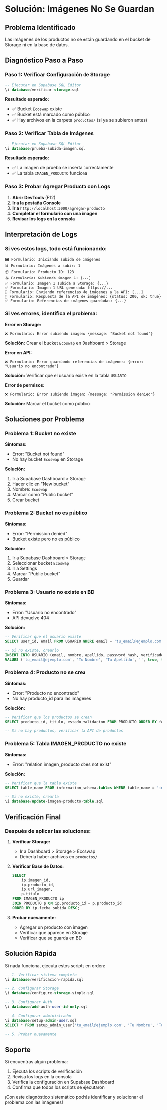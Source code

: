 # Solución: Imágenes No Se Guardan

## Problema Identificado

Las imágenes de los productos no se están guardando en el bucket de Storage ni en la base de datos.

## Diagnóstico Paso a Paso

### **Paso 1: Verificar Configuración de Storage**
```sql
-- Ejecutar en Supabase SQL Editor
\i database/verificar-storage.sql
```

**Resultado esperado:**
- ✅ Bucket `Ecoswap` existe
- ✅ Bucket está marcado como público
- ✅ Hay archivos en la carpeta `productos/` (si ya se subieron antes)

### **Paso 2: Verificar Tabla de Imágenes**
```sql
-- Ejecutar en Supabase SQL Editor
\i database/prueba-subida-imagen.sql
```

**Resultado esperado:**
- ✅ La imagen de prueba se inserta correctamente
- ✅ La tabla `IMAGEN_PRODUCTO` funciona

### **Paso 3: Probar Agregar Producto con Logs**

1. **Abrir DevTools** (F12)
2. **Ir a la pestaña Console**
3. **Ir a** `http://localhost:3000/agregar-producto`
4. **Completar el formulario con una imagen**
5. **Revisar los logs en la consola**

## Interpretación de Logs

### **Si ves estos logs, todo está funcionando:**
```
🖼️ Formulario: Iniciando subida de imágenes
📊 Formulario: Imágenes a subir: 1
📦 Formulario: Producto ID: 123
📤 Formulario: Subiendo imagen 1: {...}
✅ Formulario: Imagen 1 subida a Storage: {...}
✅ Formulario: Imagen 1 URL generada: https://...
💾 Formulario: Enviando referencias de imágenes a la API: [...]
📡 Formulario: Respuesta de la API de imágenes: {status: 200, ok: true}
✅ Formulario: Referencias de imágenes guardadas: {...}
```

### **Si ves errores, identifica el problema:**

**Error en Storage:**
```
❌ Formulario: Error subiendo imagen: {message: "Bucket not found"}
```
**Solución:** Crear el bucket `Ecoswap` en Dashboard > Storage

**Error en API:**
```
❌ Formulario: Error guardando referencias de imágenes: {error: "Usuario no encontrado"}
```
**Solución:** Verificar que el usuario existe en la tabla `USUARIO`

**Error de permisos:**
```
❌ Formulario: Error subiendo imagen: {message: "Permission denied"}
```
**Solución:** Marcar el bucket como público

## Soluciones por Problema

### **Problema 1: Bucket no existe**
**Síntomas:**
- Error: "Bucket not found"
- No hay bucket `Ecoswap` en Storage

**Solución:**
1. Ir a Supabase Dashboard > Storage
2. Hacer clic en "New bucket"
3. Nombre: `Ecoswap`
4. Marcar como "Public bucket"
5. Crear bucket

### **Problema 2: Bucket no es público**
**Síntomas:**
- Error: "Permission denied"
- Bucket existe pero no es público

**Solución:**
1. Ir a Supabase Dashboard > Storage
2. Seleccionar bucket `Ecoswap`
3. Ir a Settings
4. Marcar "Public bucket"
5. Guardar

### **Problema 3: Usuario no existe en BD**
**Síntomas:**
- Error: "Usuario no encontrado"
- API devuelve 404

**Solución:**
```sql
-- Verificar que el usuario existe
SELECT user_id, email FROM USUARIO WHERE email = 'tu_email@ejemplo.com';

-- Si no existe, crearlo
INSERT INTO USUARIO (email, nombre, apellido, password_hash, verificado, activo)
VALUES ('tu_email@ejemplo.com', 'Tu Nombre', 'Tu Apellido', '', true, true);
```

### **Problema 4: Producto no se crea**
**Síntomas:**
- Error: "Producto no encontrado"
- No hay producto_id para las imágenes

**Solución:**
```sql
-- Verificar que los productos se crean
SELECT producto_id, titulo, estado_validacion FROM PRODUCTO ORDER BY fecha_creacion DESC;

-- Si no hay productos, verificar la API de productos
```

### **Problema 5: Tabla IMAGEN_PRODUCTO no existe**
**Síntomas:**
- Error: "relation imagen_producto does not exist"

**Solución:**
```sql
-- Verificar que la tabla existe
SELECT table_name FROM information_schema.tables WHERE table_name = 'imagen_producto';

-- Si no existe, crearla
\i database/update-imagen-producto-table.sql
```

## Verificación Final

### **Después de aplicar las soluciones:**

1. **Verificar Storage:**
   - Ir a Dashboard > Storage > Ecoswap
   - Debería haber archivos en `productos/`

2. **Verificar Base de Datos:**
   ```sql
   SELECT 
       ip.imagen_id,
       ip.producto_id,
       ip.url_imagen,
       p.titulo
   FROM IMAGEN_PRODUCTO ip
   JOIN PRODUCTO p ON ip.producto_id = p.producto_id
   ORDER BY ip.fecha_subida DESC;
   ```

3. **Probar nuevamente:**
   - Agregar un producto con imagen
   - Verificar que aparece en Storage
   - Verificar que se guarda en BD

## Solución Rápida

Si nada funciona, ejecuta estos scripts en orden:

```sql
-- 1. Verificar sistema completo
\i database/verificacion-rapida.sql

-- 2. Configurar Storage
\i database/configure-storage-simple.sql

-- 3. Configurar Auth
\i database/add-auth-user-id-only.sql

-- 4. Configurar administrador
\i database/setup-admin-user.sql
SELECT * FROM setup_admin_user('tu_email@ejemplo.com', 'Tu Nombre', 'Tu Apellido');

-- 5. Probar nuevamente
```

## Soporte

Si encuentras algún problema:
1. Ejecuta los scripts de verificación
2. Revisa los logs en la consola
3. Verifica la configuración en Supabase Dashboard
4. Confirma que todos los scripts se ejecutaron

¡Con este diagnóstico sistemático podrás identificar y solucionar el problema con las imágenes!
